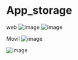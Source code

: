 # App_storage
web
![image](https://github.com/JaredVS777/App_storage/assets/126533404/a8514082-ce43-4f49-91b9-c553c06d3add)
![image](https://github.com/JaredVS777/App_storage/assets/126533404/0e9ed61a-c85b-4f5f-b102-cbb339f4ae0d)

Movil
![image](https://github.com/JaredVS777/App_storage/assets/126533404/cb72acdc-85d5-4c2c-b5fe-5ff418ee67fb)

![image](https://github.com/JaredVS777/App_storage/assets/126533404/3ff8bab2-dbec-4d56-b750-4f0e8dbba5b1)


